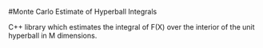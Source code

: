 #Monte Carlo Estimate of Hyperball Integrals

C++ library which estimates the integral of F(X) over the interior of the unit hyperball in M dimensions.
